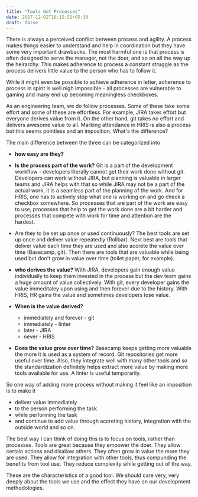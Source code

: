 ```yaml
---
title: "Tools Not Processes"
date: 2017-12-02T16:15:52+05:30
draft: false
---
```


There is always a perceived conflict between process and agility. A  process makes things easier to understand and help in coordination but they have some very important drawbacks. The most harmful one is that process is often designed to serve the manager, not the doer, and so on all the way up the heirarchy. This makes adherence to process a constant struggle as the process delivers little value to the person who has to follow it.

While it might even be possible to achieve adherence in letter, adherence to process in spirit is well nigh impossible - all processes are vulnerable to gaming and many end up becoming meaningless checkboxes.

As an engineering team, we do follow processes. Some of these take some effort and some of these are effortless. For example, JIRA takes effort but everyone derives value from it. On the other hand, git takes no effort and delivers awesome value to all. Marking attendance in HRIS is also a process but this seems pointless and an imposition. What's the difference?

The main difference between the three can be categorized into

* __how easy are they?__
* __Is the process part of the work?__
Git is a part of the development workflow - developers literally cannot get their work done without git. Developers can work without JIRA, but planning is valuable in larger teams and JIRA helps with that so while JIRA may not be a part of the actual work, it is a seamless part of the planning of the work. And for HRIS, one has to actively stop what one is working on and go check a checkbox somewhere. So processes that are part of the work are easy to use, processes that help to get the work done are a bit harder and processes that compete with work for time and attention are the hardest.
* Are they to be set up once or used continuously? The best tools are set up once and deliver value repeatedly (Rollbar). Next best are tools that deliver value each time they are used and also accrete the value over time (Basecamp, git). Then there are tools that are valuable while being used but don't grow in value over time (toilet paper, for example).
* __who derives the value?__
With JIRA, developers gain enough value individually to keep them invested in the process but the dev team gains a huge amount of value collectively. With git, every developer gains the value immeditaley upon using and then forever due to the history. With HRIS, HR gains the value and sometimes developers lose value.
* __When is the value derived?__
    * immediately and forever - git
    * immediately - linter
    * later - JIRA
    * never - HRIS

* __Does the value grow over time?__ Basecamp keeps getting more valuable the more it is used as a system of record. Git repositories get more useful over time. Also, they integrate well with many other tools and so the standardization definitely helps extract more value by making more tools available for use. A linter is useful temporarily.

So one way of adding more process without making it feel like an imposition is to make it

* deliver value immediately
* to the person performing the task
* while performing the task
* and continue to add value through accreting history, integration with the outside world and so on.

The best way I can think of doing this is to focus on tools, rather than processes.
Tools are great because they empower the doer. They allow certain actions and disallow others. They often grow in value the more they are used. They allow for integration with other tools, thus compunding the benefits from tool use. They reduce complexity while getting out of the way.

These are the characteristics of a good tool. We should care very, very deeply about the tools we use and the effect they have on our development methodologies.
